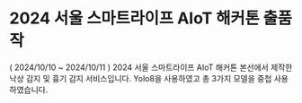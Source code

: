 # 2024 서울 스마트라이프 AIoT 해커톤 출품작
( 2024/10/10 ~ 2024/10/11 ) 2024 서울 스마트라이프 AIoT 해커톤 본선에서 제작한 낙상 감지 및 흉기 감지 서비스입니다.
Yolo8을 사용하였고 총 3가지 모델을 중첩 사용하였습니다.
